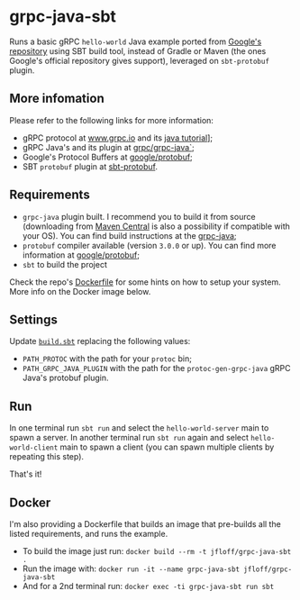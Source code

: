 # grpc-java-sbt

Runs a basic gRPC `hello-world` Java example ported from [Google's repository](https://github.com/grpc/grpc-java/tree/master/examples) using SBT build tool, instead of Gradle or Maven (the ones Google's official repository gives support), leveraged on `sbt-protobuf` plugin.


## More infomation

Please refer to the following links for more information:

* gRPC protocol at www.grpc.io and its [java tutorial](http://www.grpc.io/docs/tutorials/basic/java.html)];
* gRPC Java's and its plugin at [grpc/grpc-java`](https://github.com/grpc/grpc-java);
* Google's Protocol Buffers at [google/protobuf](https://github.com/google/protobuf);
* SBT `protobuf` plugin at [sbt-protobuf](https://github.com/sbt/sbt-protobuf).


## Requirements

* `grpc-java` plugin built. I recommend you to build it from source (downloading from [Maven Central](http://search.maven.org/#search%7Cga%7C1%7Ca%3A%22protoc-gen-grpc-java%22) is also a possibility if compatible with your OS). You can find build instructions at the [grpc-java](https://github.com/grpc/grpc-java/tree/master/compiler);
* `protobuf` compiler available (version `3.0.0` or up). You can find more information at [google/protobuf](https://github.com/google/protobuf);
* `sbt` to build the project

Check the repo's [Dockerfile](Dockerfile) for some hints on how to setup your system. More info on the Docker image below.


## Settings

Update [`build.sbt`](build.sbt#L24) replacing the following values:

* `PATH_PROTOC` with the path for your `protoc` bin;
* `PATH_GRPC_JAVA_PLUGIN` with the path for the `protoc-gen-grpc-java` gRPC Java's protobuf plugin.


## Run

In one terminal run `sbt run` and select the `hello-world-server` main to spawn a server. In another terminal run `sbt run` again and select `hello-world-client` main to spawn a client (you can spawn multiple clients by repeating this step).

That's it!


## Docker

I'm also providing a Dockerfile that builds an image that pre-builds all the listed requirements, and runs the example.

* To build the image just run: `docker build --rm -t jfloff/grpc-java-sbt .`
* Run the image with: `docker run -it --name grpc-java-sbt jfloff/grpc-java-sbt`
* And for a 2nd terminal run: `docker exec -ti grpc-java-sbt run sbt`
